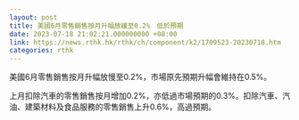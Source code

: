 ```yaml
---
layout: post
title: 美國6月零售銷售按月升幅放緩至0.2%　低於預期
date: 2023-07-18 21:02:21.000000000 +08:00
link: https://news.rthk.hk/rthk/ch/component/k2/1709523-20230718.htm
categories: rthk
---
```


美國6月零售銷售按月升幅放慢至0.2%，市場原先預期升幅會維持在0.5%。

上月扣除汽車的零售銷售按月增加0.2%，亦低過市場預期的0.3%。扣除汽車、汽油、建築材料及食品服務的零售銷售上升0.6%，高過預期。

